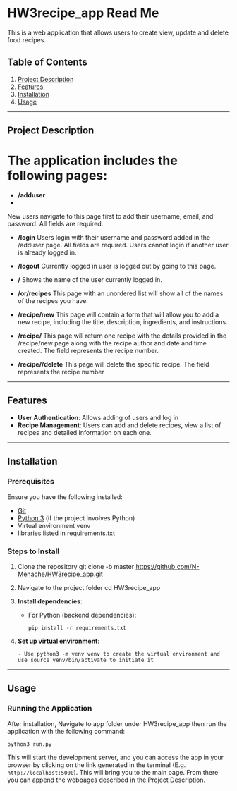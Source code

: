 # HW3recipe_app Read Me

This is a web application that allows users to create view, update and delete food recipes.

## Table of Contents

1. [Project Description](#project-description)
2. [Features](#features)
3. [Installation](#installation)
4. [Usage](#usage)

---

## Project Description
# The application includes the following pages:

- **/adduser**
- 
New users navigate to this page first to add their username, email, and password. All fields are required.

- **/login**
Users login with their username and password added in the /adduser page. All fields are required.
Users cannot login if another user is already logged in.

- **/logout**
Currently logged in user is logged out by going to this page.

- **/**
Shows the name of the user currently logged in.

- **/or/recipes**
This page with an unordered list will show all of the names of the recipes you have.

- **/recipe/new**
This page will contain a form that will allow you to add a new recipe, including the title, description, ingredients, and instructions.

- **/recipe/<integer>**
This page will return one recipe with the details provided in the /recipe/new page along with the recipe author and date and time created. The <integer> field represents the recipe number.

- **/recipe/<integer>/delete**
This page will delete the specific recipe. The <integer> field represents the recipe number

---

## Features

- **User Authentication**: Allows adding of users and log in
- **Recipe Management**: Users can add and delete recipes, view a list of recipes and detailed information on each one.

---

## Installation

### Prerequisites

Ensure you have the following installed:

- [Git](https://git-scm.com/)
- [Python 3](https://www.python.org/downloads/) (if the project involves Python)
- Virtual environment venv
- libraries listed in requirements.txt

### Steps to Install

1. Clone the repository
   git clone -b master https://github.com/N-Menache/HW3recipe_app.git

2. Navigate to the project folder
   cd HW3recipe_app

3. **Install dependencies**:
   - For Python (backend dependencies):
     ```
     pip install -r requirements.txt
     ```

4. **Set up virtual environment**:
     ```
   - Use python3 -m venv venv to create the virtual environment and use source venv/bin/activate to initiate it
     ```
---

## Usage

### Running the Application

After installation, Navigate to app folder under HW3recipe_app
then run the application with the following command:

```
python3 run.py
```

This will start the development server, and you can access the app in your browser by clicking on the link generated in the terminal (E.g. `http://localhost:5000`). This will bring you to the main page. From there you can append the webpages described in the Project Description.
